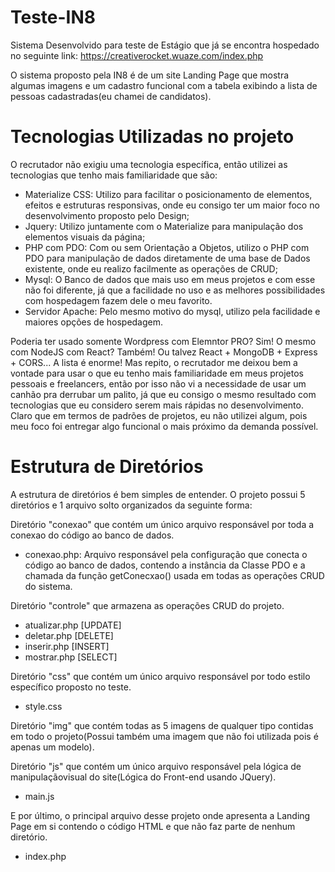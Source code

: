 # Teste-IN8
Sistema Desenvolvido para teste de Estágio que já se encontra hospedado no seguinte link: https://creativerocket.wuaze.com/index.php

O sistema proposto pela IN8 é de um site Landing Page que mostra algumas imagens e um cadastro funcional com a tabela exibindo a lista de pessoas cadastradas(eu chamei de candidatos).

# Tecnologias Utilizadas no projeto
O recrutador não exigiu uma tecnologia específica, então utilizei as tecnologias que tenho mais familiaridade que são:
  - Materialize CSS: Utilizo para facilitar o posicionamento de elementos, efeitos e estruturas responsivas, onde eu consigo ter um maior foco no desenvolvimento proposto pelo Design;
  - Jquery: Utilizo juntamente com o Materialize para manipulação dos elementos visuais da página;
  - PHP com PDO: Com ou sem Orientação a Objetos, utilizo o PHP com PDO para manipulação de dados diretamente de uma base de Dados existente, onde eu realizo facilmente as operações de CRUD;
  - Mysql: O Banco de dados que mais uso em meus projetos e com esse não foi diferente, já que a facilidade no uso e as melhores possibilidades com hospedagem fazem dele o meu favorito.
  - Servidor Apache: Pelo mesmo motivo do mysql, utilizo pela facilidade e maiores opções de hospedagem.

Poderia ter usado somente Wordpress com Elemntor PRO? Sim! O mesmo com NodeJS com React? Também! Ou talvez React + MongoDB + Express + CORS... A lista é enorme! Mas repito, o recrutador me deixou bem a vontade para usar o que eu tenho mais familiaridade em meus projetos pessoais e freelancers, então por isso não vi a necessidade de usar um canhão pra derrubar um palito, já que eu consigo o mesmo resultado com tecnologias que eu considero serem mais rápidas no desenvolvimento. Claro que em termos de padrões de projetos, eu não utilizei algum, pois meu foco foi entregar algo funcional o mais próximo da demanda possível.

# Estrutura de Diretórios
A estrutura de diretórios é bem simples de entender. O projeto possui 5 diretórios e 1 arquivo solto organizados da seguinte forma:

Diretório "conexao" que contém um único arquivo responsável por toda a conexao do código ao banco de dados.
  - conexao.php: Arquivo responsável pela configuração que conecta o código ao banco de dados, contendo a instância da Classe PDO e a chamada da função getConecxao() usada em todas as operações CRUD do sistema.

Diretório "controle" que armazena as operações CRUD do projeto.
  -  atualizar.php [UPDATE]
  -  deletar.php [DELETE]
  -  inserir.php [INSERT]
  -  mostrar.php [SELECT]

Diretório "css" que contém um único arquivo responsável por todo estilo específico proposto no teste.
  - style.css

Diretório "img" que contém todas as 5 imagens de qualquer tipo contidas em todo o projeto(Possui também uma imagem que não foi utilizada pois é apenas um modelo).

Diretório "js" que contém um único arquivo responsável pela lógica de manipulaçãovisual do site(Lógica do Front-end usando JQuery).
  - main.js

E por último, o principal arquivo desse projeto onde apresenta a Landing Page em si contendo o código HTML e que não faz parte de nenhum diretório.
  - index.php
